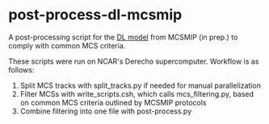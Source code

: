 # post-process-dl-mcsmip
A post-processing script for the [DL model](https://github.com/mariajmolina/ML-extremes-mcs.git) from MCSMIP (in prep.) to comply with common MCS criteria. 

These scripts were run on NCAR's Derecho supercomputer. Workflow is as follows:
1. Split MCS tracks with split_tracks.py if needed for manual parallelization
2. Filter MCSs with write_scripts.csh, which calls mcs_filtering.py, based on common MCS criteria outlined by MCSMIP protocols
3. Combine filtering into one file with post-process.py

